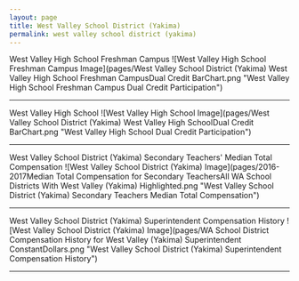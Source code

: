 ```yaml
---
layout: page
title: West Valley School District (Yakima)
permalink: west valley school district (yakima)
---
```



West Valley High School Freshman Campus
![West Valley High School Freshman Campus Image](pages/West Valley School District (Yakima) West Valley High School Freshman CampusDual Credit BarChart.png "West Valley High School Freshman Campus Dual Credit Participation")

___

West Valley High School
![West Valley High School Image](pages/West Valley School District (Yakima) West Valley High SchoolDual Credit BarChart.png "West Valley High School Dual Credit Participation")

___

West Valley School District (Yakima) Secondary Teachers' Median Total Compensation
![West Valley School District (Yakima) Image](pages/2016-2017Median Total Compensation for Secondary TeachersAll WA School Districts With West Valley (Yakima) Highlighted.png "West Valley School District (Yakima) Secondary Teachers Median Total Compensation")

___

West Valley School District (Yakima) Superintendent Compensation History
![West Valley School District (Yakima) Image](pages/WA School District Compensation History for West Valley (Yakima) Superintendent ConstantDollars.png "West Valley School District (Yakima) Superintendent Compensation History")

___

